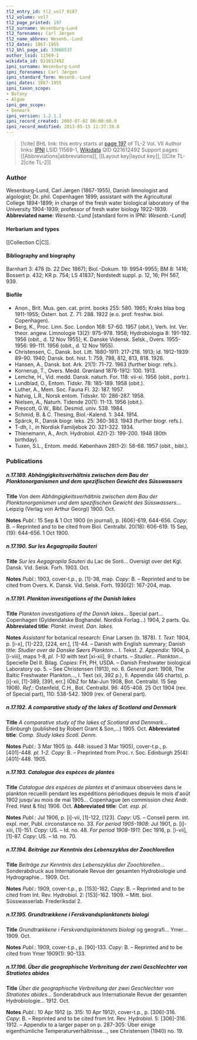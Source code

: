 ```yaml
---
tl2_entry_id: tl2_vol7_0187
tl2_volume: vol7
tl2_page_printed: 197
tl2_surname: Wesenburg-Lund
tl2_forenames: Carl Jørgen
tl2_name_abbrev: Wesenb.-Lund
tl2_dates: 1867-1955
tl2_bhl_page_id: 33066537
author_lsid: 11569-1
wikidata_id: Q21612492
ipni_surname: Wesenburg-Lund
ipni_forenames: Carl Jørgen
ipni_standard_form: Wesenb.-Lund
ipni_dates: 1867-1955
ipni_taxon_scope: 
- Botany
- Algae
ipni_geo_scope: 
- Denmark
ipni_version: 1.2.1.1
ipni_record_created: 2003-07-02 00:00:00.0
ipni_record_modified: 2013-05-15 11:37:38.0
---
```


> [!cite] BHL link: this entry starts at [page 197](https://www.biodiversitylibrary.org/page/33066537) of TL-2 Vol. VII
> Author links: [IPNI](https://www.ipni.org/a/11569-1) LSID 11569-1, [Wikidata](https://www.wikidata.org/wiki/Q21612492) QID Q21612492
> Support pages: [[Abbreviations|abbreviations]], [[Layout key|layout key]], [[Cite TL-2|cite TL-2]]

### Author

Wesenburg-Lund, Carl Jørgen (1867-1955), Danish limnologist and algologist; Dr. phil. Copenhagen 1899; assistant with the Agricultural College 1894-1899; in charge of the fresh water biological laboratory of the University 1904-1939; professor of fresh water biology 1922-1939. 
**Abbreviated name**: *Wesenb.-Lund* \[standard form in IPNI: *Wesenb.-Lund*\]

#### Herbarium and types

[[Collection C|C]].

#### Bibliography and biography

Barnhart 3: 478 (b. 22 Dec 1867); Biol.-Dokum. 19: 9954-9955; BM 8: 1416; Bossert p. 432; KR p. 754; LS 41837; Nordstedt suppl. p. 12, 16; PH 567, 939.

#### Biofile

- Anon., Brit. Mus. gen. cat. print. books 255: 580. 1965; Kraks blaa bog 1911-1955; Österr. bot. Z. 71: 288. 1922 (e.o. prof. freshw. biol. Copenhagen).
- Berg, K., Proc. Linn. Soc. London 168: 57-60. 1957 (obit.), Verh. Int. Ver. theor. angew. Limnologie 13(2): 975-978. 1958; Hydrobiologia 8: 191-192. 1956 (obit., d. 12 Nov 1955); K. Danske Vidensk. Selsk., Overs. 1955-1956: 99-111. 1956 (obit., d. 12 Nov 1955).
- Christensen, C., Dansk. bot. Litt. 1880-1911: 217-218. 1913; id. 1912-1939: 89-90. 1940; Dansk. bot. hist. 1: 759, 798, 812, 813, 818. 1926.
- Hansen, A., Dansk. bot. Ark. 21(1): 71-72. 1963 (further biogr. refs.).
- Kornerup, T., Overs. Medd. Grønland 1876-1912: 100. 1913.
- Lemche, H., Vid. medd. Dansk. naturh. For. 118: vii-xi. 1956 (obit., portr.).
- Lundblad, O., Entom. Tidskr. 78: 185-189. 1958 (obit.).
- Luther, A., Mem. Soc. Fauna Fl. 32: 187. 1957.
- Natvig, L.R., Norsk entom. Tidsskr. 10: 286-287. 1958.
- Nielsen, A., Naturh. Tidende 20(1): 11-13. 1956 (obit.).
- Prescott, G.W., Bibl. Desmid. univ. 538. 1984.
- Schmid, B. & C. Thesing, Biol.-Kalend. 1: 344. 1914.
- Spärck, R., Dansk biogr. leks. 25: 360-363. 1943 (further biogr. refs.).
- T-dh, I., *in* Nordisk Familjebok 20: 321-322. 1934.
- Thienemann, A., Arch. Hydrobiol. 42(1-2): 199-200. 1948 (80th birthday).
- Tuxen, S.L., Entom. medd. København 28(1-2): 58-68. 1957 (obit., bibl.).

### Publications

##### n.17.189. Abhängigkeitsverhältnis zwischen dem Bau der Planktonorganismen und dem spezifischen Gewicht des Süsswassers

**Title**
Von dem *Abhängigkeitsverhältnis zwischen dem Bau der Planktonorganismen und dem spezifischen Gewicht des Süsswassers*... Leipzig (Verlag von Arthur Georgi) 1900. Oct.

**Notes**
*Publ*.: 15 Sep & 1 Oct 1900 (in journal), p. \[606\]-619, 644-656. *Copy*: B. – Reprinted and to be cited from Biol. Centralbl. 20(18): 606-619. 15 Sep, (19): 644-656. 1 Oct 1900.

##### n.17.190. Sur les Aegagropila Sauteri

**Title**
*Sur les Aegagropila Sauteri* du Lac de Sorö... Oversigt over det Kgl. Dansk. Vid. Selsk. Forh. 1903. Oct.

**Notes**
*Publ*.: 1903, cover-t.p., p. \[1\]-38, map. *Copy*: B. – Reprinted and to be cited from Overs. K. Dansk. Vid. Selsk. Forh. 1930(2): 167-204, map.

##### n.17.191. Plankton investigations of the Danish lakes

**Title**
*Plankton investigations of the Danish lakes*... Special part... Copenhagen (Gyldendalske Boghandel. Nordisk Forlag...) 1904, 2 parts. Qu.
**Abbreviated title**: *Plankt. invest. Dan. lakes*.

**Notes**
*Assistant* for botanical research: Einar Larsen (b. 1878).
*1. Text*: 1904, p. \[i-x\], \[1\]-223, \[224, err.\], \[1\]-44. – Danish with English summary; Danish title: *Studier over de Danske Søers Plankton*... I. Tekst.
*2. Appendix*: 1904, p. \[i-viii\], maps 1-8, *pl. 1-10* with text \[xi-xii\], 9 charts. – *Studier... Plankton*... Specielle Del II. Bilag.
*Copies*: FH, PH, USDA. – Danish Freshwater biological Laboratory op. 5. – See Christensen (1913), no. 6.
*General part*: 1908, The Baltic Freshwater Plankton..., I. Text (xii, 392 p.), II. Appendix (46 charts), p. \[i\]-xii, \[1\]-389, \[391, err.\] (ÖbZ for Mai-Jun 1908, Bot. Centralbl. 15 Sep 1908).
*Ref*.: Ostenfeld, C.H., Bot. Centralbl. 96: 405-408. 25 Oct 1904 (rev. of Special part), 110: 538-542. 1909 (rev. of General part).

##### n.17.192. A comparative study of the lakes of Scotland and Denmark

**Title**
*A comparative study of the lakes of Scotland and Denmark*... Edinburgh (published by Robert Grant & Son,...) 1905. Oct.
**Abbreviated title**: *Comp. Study lakes Scotl. Denm.*

**Notes**
*Publ*.: 3 Mar 1905 (p. 448: issued 3 Mar 1905), cover-t.p., p. \[401\]-448. *pl. 1-2. Copy*: B. – Preprinted from Proc. r. Soc. Edinburgh 25(4): \[401\]-448. 1905.

##### n.17.193. Catalogue des espèces de plantes

**Title**
*Catalogue des espèces de plantes* et d'animaux observées dans le plankton recueilli pendant les expéditions périodiques depuis le mois d'août 1902 jusqu'au mois de mai 1905... Copenhague (en commission chez Andr. Fred. Høst & fils) 1906. Oct.
**Abbreviated title**: *Cat. esp. pl.*

**Notes**
*Publ*.: Jul 1906, p. \[i\]-vii, \[1\]-122, \[123\]. *Copy*: US. – Conseil perm. int. expl. mer, Publ. circonstance no. 33.
*For period 1905-1908*: Jul 1901, p. \[i\]-xiii, \[1\]-151. *Copy*: US. – Id. no. 48.
*For period 1908-1911*: Dec 1916, p. \[i-vii\], \[1\]-87. *Copy*: US. – Id. no. 70.

##### n.17.194. Beiträge zur Kenntnis des Lebenszyklus der Zoochlorellen

**Title**
*Beiträge zur Kenntnis des Lebenszyklus der Zoochlorellen*... Sonderabdruck aus Internationale Revue der gesamten Hydrobiologie und Hydrographie... 1909. Oct.

**Notes**
*Publ*.: 1909, cover-t.p., p. \[153\]-162. *Copy*: B. – Reprinted and to be cited from Int. Rev. Hydrobiol. 2: \[153\]-162. 1909. – Mitt. biol. Süsswasserlab. Frederiksdal 2.

##### n.17.195. Grundtrækkene i Ferskvandsplanktonets biologi

**Title**
*Grundtrækkene i Ferskvandsplanktonets biologi* og geografi... Ymer... 1909. Oct.

**Notes**
*Publ*.: 1909, cover-t.p., p. \[90\]-133. *Copy*: B. – Reprinted and to be cited from Ymer 1909(1): 90-133.

##### n.17.196. Über die geographische Verbreitung der zwei Geschlechter von Stratiotes abides

**Title**
*Über die geographische Verbreitung der zwei Geschlechter von Stratiotes abides*... Sonderabdruck aus Internationale Revue der gesamten Hydrobiologie... 1912. Oct.

**Notes**
*Publ*.: 10 Apr 1912 (p. 315: 10 Apr 1912), cover-t.p., p. \[306\]-316. *Copy*: B. – Reprinted and to be cited from Int. Rev. Hydrobiol. 5: \[306\]-316. 1912. – Appendix to a larger paper on p. 287-305: Über einige eigenthümliche Temperaturverhältnisse..., see Christensen (1940) no. 19.

